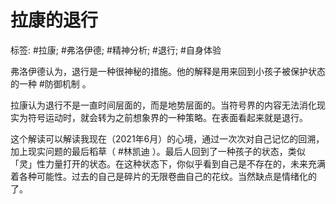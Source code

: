 # 拉康的退行

标签: #拉康; #弗洛伊德; #精神分析; #退行; #自身体验

弗洛伊德认为，退行是一种很神秘的措施。他的解释是用来回到小孩子被保护状态的一种 #防御机制 。

拉康认为退行不是一直时间层面的，而是地势层面的。当符号界的内容无法消化现实为符号运动时，就会转为之前想象界的一种策略。在表面看起来就是退行。

这个解读可以解读我现在（2021年6月）的心境，通过一次次对自己记忆的回溯，加上现实问题的最后稻草（ #林凯迪 ）。最后人回到了一种孩子的状态，类似「灵」性力量打开的状态。在这种状态下，你似乎看到自己是不存在的，未来充满着各种可能性。过去的自己是碎片的无限卷曲自己的花纹。当然缺点是情绪化的了。

